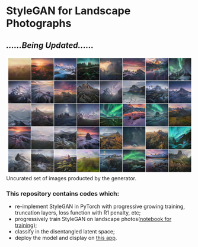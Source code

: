 # StyleGAN for Landscape Photographs

## ***......Being Updated......***



![image](https://github.com/hejj16/Landscape-StyleGAN/blob/main/result.png)
 <br />Uncurated set of images producted by the generator.
 

### This repository contains codes which:
- re-implement StyleGAN in PyTorch with progressive growing training, truncation layers, loss function with R1 penalty, etc;
- progressively train StyleGAN on landscape photos([notebook for training](https://github.com/hejj16/Landscape-StyleGAN/blob/main/notebooks/StyleGAN_20210114_R1penalty.ipynb));
- classify in the disentangled latent space;
- deploy the model and display on [this app](https://taking-non-existing-photos.herokuapp.com/).









